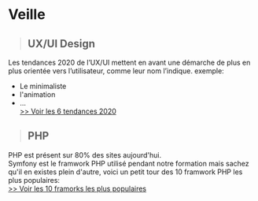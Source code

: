 # Veille

> ## UX/UI Design  

  Les tendances 2020 de l’UX/UI mettent en avant une démarche de plus en plus orientée vers l’utilisateur, comme leur nom l’indique. 
  exemple:
  - Le minimaliste  
  - l'animation  
  - ...  
  [>> Voir les 6 tendances 2020](https://graphiste.com/blog/webdesign-ux-ui-tendances-2020)  
  
  > ## PHP  
  PHP est présent sur 80% des sites aujourd'hui.  
  Symfony est le framwork PHP utilisé pendant notre formation mais sachez qu'il en existes plein d'autre, voici un petit tour des 10 framwork PHP les plus populaires:  
  [>> Voir les 10 framorks les plus populaires](https://raygun.com/blog/top-php-frameworks/)
